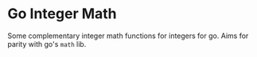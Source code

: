 Go Integer Math
===

Some complementary integer math functions for integers for go. Aims for parity with go's `math` lib.
